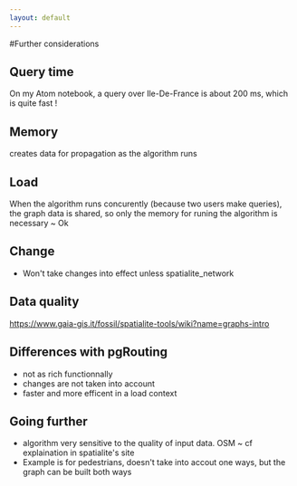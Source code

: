 ```yaml
---
layout: default
---
```

#Further considerations

## Query time
On my Atom notebook, a query over Ile-De-France is about 200 ms, which is quite fast ! 

## Memory
creates data for propagation as the algorithm runs

## Load
When the algorithm runs concurently (because two users make queries), 
the graph data is shared, so only the memory for runing the algorithm is necessary
~ Ok

## Change
* Won't take changes into effect unless spatialite_network

## Data quality
https://www.gaia-gis.it/fossil/spatialite-tools/wiki?name=graphs-intro

## Differences with pgRouting
* not as rich functionnally
* changes are not taken into account
* faster and more efficent in a load context

## Going further
* algorithm very sensitive to the quality of input data. OSM ~ cf explaination in spatialite's site
* Example is for pedestrians, doesn't take into accout one ways, but the graph can be built both ways
